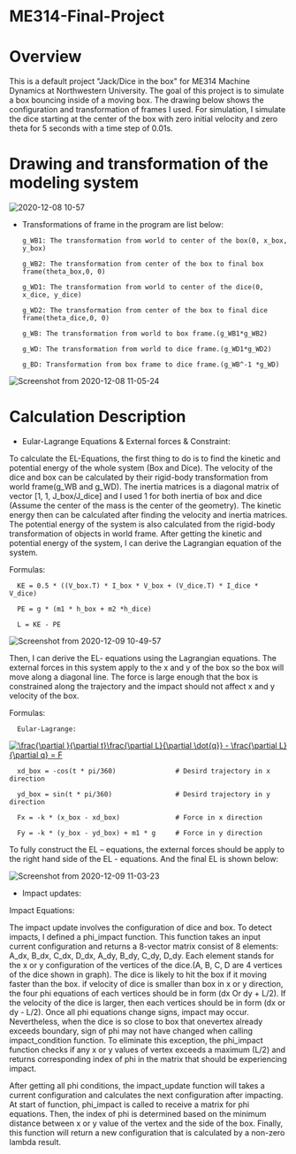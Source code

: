 # ME314-Final-Project

# Overview

This is a default project "Jack/Dice in the box" for ME314 Machine Dynamics at Northwestern University. The goal of this project is to simulate a box bouncing inside of a moving box. The drawing below shows the configuration and transformation of frames I used. For simulation, I simulate the dice starting at the center of the box with zero initial velocity and zero theta for 5 seconds with a time step of 0.01s.

# Drawing and transformation of the modeling system

![2020-12-08 10-57](https://user-images.githubusercontent.com/70287453/101658699-defae280-3a0a-11eb-86d6-e8e3f1ea89b1.jpeg)

* Transformations of frame in the program are list below:

      g_WB1: The transformation from world to center of the box(0, x_box, y_box)

      g_WB2: The transformation from center of the box to final box frame(theta_box,0, 0)

      g_WD1: The transformation from world to center of the dice(0, x_dice, y_dice)

      g_WD2: The transformation from center of the box to final dice frame(theta_dice,0, 0)

      g_WB: The transformation from world to box frame.(g_WB1*g_WB2)

      g_WD: The transformation from world to dice frame.(g_WD1*g_WD2)

      g_BD: Transformation from box frame to dice frame.(g_WB^-1 *g_WD)
      
![Screenshot from 2020-12-08 11-05-24](https://user-images.githubusercontent.com/70287453/101659321-8b3cc900-3a0b-11eb-8816-d57be1043692.png)

#  Calculation Description

* Eular-Lagrange Equations & External forces & Constraint:

To calculate the EL-Equations, the first thing to do is to find the kinetic and potential energy of the
whole system (Box and Dice). The velocity of the dice and box can be calculated by their rigid-body
transformation from world frame(g_WB and g_WD). The inertia matrices is a diagonal matrix of
vector [1, 1, J_box/J_dice] and I used 1 for both inertia of box and dice (Assume the center of the mass
is the center of the geometry). The kinetic energy then can be calculated after finding the velocity and
inertia matrices. The potential energy of the system is also calculated from the rigid-body
transformation of objects in world frame. After getting the kinetic and potential energy of the system, I can derive the Lagrangian equation of the system.

Formulas:

      KE = 0.5 * ((V_box.T) * I_box * V_box + (V_dice.T) * I_dice * V_dice) 
      
      PE = g * (m1 * h_box + m2 *h_dice)
      
      L = KE - PE

![Screenshot from 2020-12-09 10-49-57](https://user-images.githubusercontent.com/70287453/101660426-c5f33100-3a0c-11eb-886d-139d81b37a45.png)

Then, I can derive the EL- equations using the Lagrangian equations. The external forces in
this system apply to the x and y of the box so the box will move along a diagonal line. The force is
large enough that the box is constrained along the trajectory and the impact should not affect x and y
velocity of the box.

Formulas:
      
      Eular-Lagrange:
      
   <a href="https://www.codecogs.com/eqnedit.php?latex=\frac{\partial&space;}{\partial&space;t}\frac{\partial&space;L}{\partial&space;\dot{q}}&space;-&space;\frac{\partial&space;L}{\partial&space;q}&space;=&space;F" target="_blank"><img src="https://latex.codecogs.com/gif.latex?\frac{\partial&space;}{\partial&space;t}\frac{\partial&space;L}{\partial&space;\dot{q}}&space;-&space;\frac{\partial&space;L}{\partial&space;q}&space;=&space;F" title="\frac{\partial }{\partial t}\frac{\partial L}{\partial \dot{q}} - \frac{\partial L}{\partial q} = F" /></a>              
      
      xd_box = -cos(t * pi/360)               # Desird trajectory in x direction
      
      yd_box = sin(t * pi/360)                # Desird trajectory in y direction
      
      Fx = -k * (x_box - xd_box)              # Force in x direction
      
      Fy = -k * (y_box - yd_box) + m1 * g     # Force in y direction

To fully construct the EL – equations, the external forces should be apply to the right hand side of the
EL - equations. And the final EL is shown below:

![Screenshot from 2020-12-09 11-03-23](https://user-images.githubusercontent.com/70287453/101661703-364e8200-3a0e-11eb-8494-28f4a1fffdd0.png)

* Impact updates:

Impact Equations:

      

The impact update involves the configuration of dice and box. To detect impacts, I defined a phi_impact function. This function takes an input current configuration and returns a 8-vector matrix consist of 8 elements: A_dx, B_dx, C_dx, D_dx, A_dy, B_dy, C_dy, D_dy. Each element stands for the x or y configuration of the vertices of the dice.(A, B, C, D are 4 vertices of the dice shown in graph). The dice is likely to hit the box if it moving faster than the box. if velocity of dice is smaller than box in x or y direction, the four phi equations of each vertices should be in form (dx Or dy + L/2). If the velocity of the dice is larger, then each vertices should be in form (dx or dy - L/2). Once all phi equations change signs, impact may occur. Nevertheless, when the dice is so close to box that onevertex already exceeds boundary, sign of phi may not have changed when calling impact_condition function. To eliminate this exception, the phi_impact function checks if any x or y values of vertex exceeds a maximum (L/2) and returns corresponding index of phi in the matrix that should be experiencing impact.

After getting all phi conditions, the impact_update function will takes a current configuration and calculates the next configuration after impacting. At start of function, phi_impact is called to receive a matrix for phi equations. Then, the index of phi is determined based on the minimum distance between x or y value of the vertex and the side of the box. Finally, this function will return a new configuration that is calculated by a non-zero lambda result.




